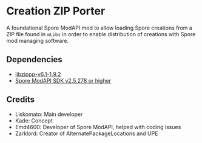 # Creation ZIP Porter
A foundational Spore ModAPI mod to allow loading Spore creations from a ZIP file found in `mLibs` in order to enable distribution of creations with Spore mod managing software.

## Dependencies
* [libzippp-v6.1-1.9.2](https://github.com/ctabin/libzippp)
* [Spore ModAPI SDK v2.5.278 or higher](https://github.com/emd4600/Spore-ModAPI)

## Credits
- Liskomato: Main developer
- Kade: Concept
- Emd4600: Developer of Spore ModAPI, helped with coding issues
- Zarklord: Creator of AlternatePackageLocations and UPE 